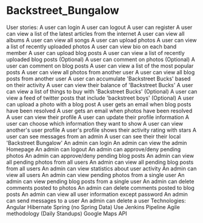 # Backstreet_Bungalow

User stories:
A user can login
A user can logout
A user can register
A user can view a list of the latest articles from the internet
A user can view all albums
A user can view all songs
A user can upload photos
A user can view a list of recently uploaded photos
A user can view bio on each band member
A user can upload blog posts
A user can view a list of recently uploaded blog posts
(Optional) A user can comment on photos
(Optional) A user can comment on blog posts
A user can view a list of the most popular posts
A user can view all photos from another user
A user can view all blog posts from another user
A user can accumulate 'Backstreet Bucks' based on their activity
A user can view their balance of 'Backstreet Bucks'
A user can view a list of things to buy with 'Backstreet Bucks'
(Optional) A user can view a feed of twitter posts that include 'backstreet boys'
(Optional) A user can upload a photo with a blog post
A user gets an email when blog posts have been resolved
A user gets an email when photos have been resolved
A user can view their profile
A user can update their profile information
A user can choose which information they want to show
A user can view another's user profile
A user's profile shows their activity rating with stars
A user can see messages from an admin
A user can see their their local 'Backstreet Bungalow'
An admin can login
An admin can view the admin Homepage
An admin can logout
An admin can approve/deny pending photos
An admin can approve/deny pending blog posts
An admin can view all pending photos from all users
An admin can view all pending blog posts from all users
An admin can view statistics about user activity
An admin can view all users
An admin can view pending photos from a single user
An admin can view pending blog posts from a single user
An admin can delete comments posted to photos
An admin can delete comments posted to blog posts
An admin can view all user information except password
An admin can send messages to a user
An admin can delete a user
Technologies:
Angular
Hibernate
Spring (no Spring Data)
Use Jenkins Pipeline
Agile methodology (Daily Standups)
Google Maps API 
